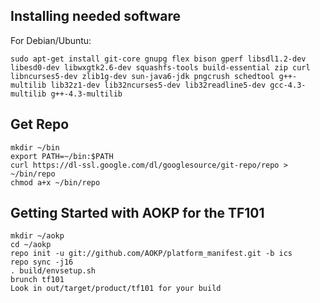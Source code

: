 Installing needed software
--------------------------

For Debian/Ubuntu:

    sudo apt-get install git-core gnupg flex bison gperf libsdl1.2-dev libesd0-dev libwxgtk2.6-dev squashfs-tools build-essential zip curl libncurses5-dev zlib1g-dev sun-java6-jdk pngcrush schedtool g++-multilib lib32z1-dev lib32ncurses5-dev lib32readline5-dev gcc-4.3-multilib g++-4.3-multilib

Get Repo
--------

    mkdir ~/bin
    export PATH=~/bin:$PATH
    curl https://dl-ssl.google.com/dl/googlesource/git-repo/repo > ~/bin/repo
    chmod a+x ~/bin/repo

Getting Started with AOKP for the TF101
---------------------------------------

    mkdir ~/aokp
    cd ~/aokp
    repo init -u git://github.com/AOKP/platform_manifest.git -b ics
    repo sync -j16
    . build/envsetup.sh
    brunch tf101
    Look in out/target/product/tf101 for your build
